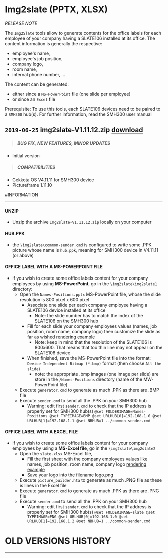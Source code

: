 # Img2slate (PPTX, XLSX)
*RELEASE NOTE*

The `Img2Slate` tools allow to generate contents for the office labels for each employee of your company having a SLATE106 installed at its office. The content information is generally the respective:

- employee's name,
- employee's job position,
- company logo,
- room name,
- internal phone number, ...

The content can be generated:

- either since a `MS-PowerPoint` file (one slide per employee)
- or since an `Excel` file

Prerequisite: To use this tools, each SLATE106 devices need to be paired to a `SMH300` hub(s). For further information, read the SMH300 user manual

## `2019-06-25` img2slate-V1.11.12.zip [download](https://github.com/Qeedji/archives/blob/master/downloads/application-notes/img2slate/Img2slate-V1.11.12.zip)
>##### **BUG FIX, NEW FEATURES, MINOR UPDATES**
- Initial version
>##### **COMPATIBILITIES**
- Gekkota OS V4.11.11 for SMH300 device
- Pictureframe 1.11.10

#INFORMATION
***********************************************************************
#### **UNZIP**
- Unzip the archive ```Img2slate-V1.11.12.zip``` locally on your computer
#### **HUB.PPK**
- the `\img2slate\common-sender.cmd` is configured to write some .PPK picture whose name is `hub.ppk`, meaning for SMH300 device in V4.11.11 (or above)
#### **OFFICE LABEL WITH A MS-POWERPOINT FILE**
- If you wish to create some office labels content for your company employees by using **MS-PowerPoint**, go in the `\img2slate\img2slate1` directory:
	- Open the `Names-Positions.pptx` MS-PowerPoint file, whose the slide resolution is 800 pixel x 600 pixel
		- Associate one slide per each company employee having a SLATE106 device installed at its office
			- Note: the slide number has to match the index of the SLATE106 on the SMH300 hub
		- Fill for each slide your company employees values (names, job position, room name, company logo) then customize the slide as far as wished [rendering example](https://github.com/Qeedji/archives/blob/master/downloads/application-notes/img2slate/pptx-rendering.BMP)
			- Note: keep in mind that the resolution of the SLATE106 is 800x600. That means that too thin line may not appear on the SLATE106 device
		- When finished, save the MS-PowerPoint file into the format: `Device Independent Bitmap (*.bmp)` format (then choose `All the slide`)
			- note: the appropriate .bmp images (one image per slide) are store in the `/Names-Positions` directory (name of the MW-PowerPoint file)
	- Execute `generator.cmd` to generate as much .PPK as there are .BMP file
	- Execute `sender.cmd` to send all the .PPK on your SMH300 hub
		- Warning: edit first `sender.cmd` to check that the IP address is properly set for SMH300 hub(s)
		      ``` @set FOLDERIMAGE=Names-Positions
                  @set TYPEIMAGE=BMP
                  @set URLHUB[0]=192.168.1.0
				  @set URLHUB[1]=192.168.1.1
                  @set NBHUB=1
                  ../common-sender.cmd
              ```
#### **OFFICE LABEL WITH A EXCEL FILE**
- If you wish to create some office labels content for your company employees by using a **MS-Excel file**, go in the `\img2slate\img2slate2`
	- Open the `slate.xlsx` MS-Excel file,
		- Fill the first sheet with the company employees values like names, job position, room name, company logo [rendering example](https://github.com/Qeedji/archives/blob/master/downloads/application-notes/img2slate/xlsx-rendering.PNG)
		- Save your logo into the filename logo.png
	- Execute `picture_builder.hta` to generate as much .PNG file as these is lines in the Excel file
	- Execute `generator.cmd` to generate as much .PPK as there are .PNG file
	- Execute `sender.cmd` to send all the .PPK on your SMH300 hub
		- Warning: edit first `sender.cmd` to check that the IP address is properly set for SMH300 hub(s)
				```
				@set FOLDERIMAGE=slate
				@set TYPEIMAGE=PNG
				@set URLHUB[0]=192.168.1.0
				@set URLHUB[1]=192.168.1.2
				@set NBHUB=1
				../common-sender.cmd
				```

# OLD VERSIONS HISTORY
***********************************************************************

